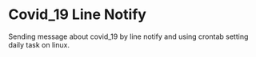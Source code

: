 # Covid_19 Line Notify

Sending message about covid_19 by line notify and using crontab setting daily task on linux.
